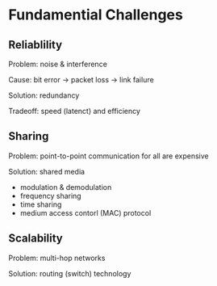 # Fundamential Challenges

## Reliablility
Problem: noise & interference

Cause: bit error &rarr; packet loss &rarr; link failure

Solution: redundancy

Tradeoff: speed (latenct) and efficiency

## Sharing
Problem: point-to-point communication for all are expensive

Solution: shared media
- modulation & demodulation
- frequency sharing
- time sharing
- medium access contorl (MAC) protocol

## Scalability
Problem: multi-hop networks

Solution: routing (switch) technology
